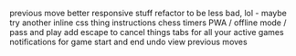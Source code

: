 previous move
better responsive stuff
refactor to be less bad, lol - maybe try another inline css thing
instructions
chess timers
PWA / offline mode / pass and play
add escape to cancel things
tabs for all your active games
notifications for game start and end
undo
view previous moves
